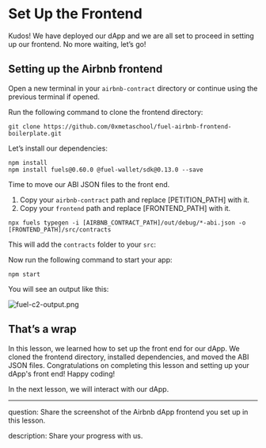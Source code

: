# Set Up the Frontend

Kudos! We have deployed our dApp and we are all set to proceed in setting up our frontend. No more waiting, let’s go!

## Setting up the Airbnb frontend

Open a new terminal in your `airbnb-contract` directory or continue using the previous terminal if opened. 

Run the following command to clone the frontend directory:

```
git clone https://github.com/0xmetaschool/fuel-airbnb-frontend-boilerplate.git
```

Let’s install our dependencies:

```
npm install
npm install fuels@0.60.0 @fuel-wallet/sdk@0.13.0 --save
```

Time to move our ABI JSON files to the front end.

1. Copy your `airbnb-contract` path and replace [PETITION_PATH] with it.
2. Copy your `frontend` path and replace [FRONTEND_PATH] with it.

```
npx fuels typegen -i [AIRBNB_CONTRACT_PATH]/out/debug/*-abi.json -o [FRONTEND_PATH]/src/contracts
```

This will add the `contracts` folder to your `src`:

Now run the following command to start your app:

```
npm start
```

You will see an output like this:

![fuel-c2-output.png](https://github.com/0xmetaschool/Learning-Projects/blob/main/assests_for_all/assets_for_airbnb_fuel/Set%20Up%20the%20Frontend/fuel-c2-output.png?raw=true)

## That’s a wrap

In this lesson, we learned how to set up the front end for our dApp. We cloned the frontend directory, installed dependencies, and moved the ABI JSON files. Congratulations on completing this lesson and setting up your dApp's front end! Happy coding!

In the next lesson, we will interact with our dApp.

---

question: Share the screenshot of the Airbnb dApp frontend you set up in this lesson.

description: Share your progress with us.